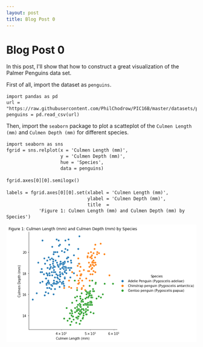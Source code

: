 ```yaml
---
layout: post
title: Blog Post 0
---
```


# Blog Post 0
In this post, I'll show that how to construct a great visualization of the Palmer Penguins data set.

First of all, import the dataset as `penguins`.

```
import pandas as pd
url = "https://raw.githubusercontent.com/PhilChodrow/PIC16B/master/datasets/palmer_penguins.csv"
penguins = pd.read_csv(url)
```

Then, import the `seaborn` package to plot a scatteplot of the `Culmen Length (mm)` and `Culmen Depth (mm)` for different species. 

```
import seaborn as sns
fgrid = sns.relplot(x = 'Culmen Length (mm)', 
                    y = 'Culmen Depth (mm)', 
                    hue = 'Species', 
                    data = penguins)

fgrid.axes[0][0].semilogx()

labels = fgrid.axes[0][0].set(xlabel = 'Culmen Length (mm)', 
                              ylabel = 'Culmen Depth (mm)', 
                              title  =
            'Figure 1: Culmen Length (mm) and Culmen Depth (mm) by Species')
```
![blog-0.png](/images/blog-0.png)
